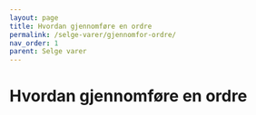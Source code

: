 ```yaml
---
layout: page
title: Hvordan gjennomføre en ordre
permalink: /selge-varer/gjennomfor-ordre/
nav_order: 1
parent: Selge varer
---
```


# Hvordan gjennomføre en ordre
